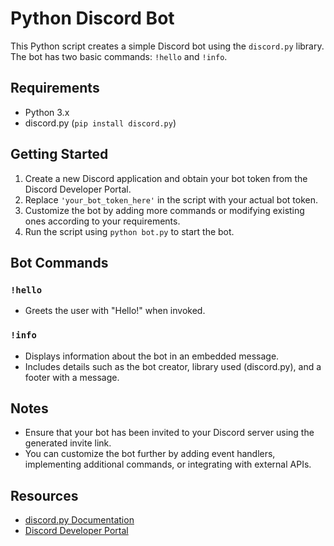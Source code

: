 # Python Discord Bot

This Python script creates a simple Discord bot using the `discord.py` library. The bot has two basic commands: `!hello` and `!info`.

## Requirements

- Python 3.x
- discord.py (`pip install discord.py`)

## Getting Started

1. Create a new Discord application and obtain your bot token from the Discord Developer Portal.
2. Replace `'your_bot_token_here'` in the script with your actual bot token.
3. Customize the bot by adding more commands or modifying existing ones according to your requirements.
4. Run the script using `python bot.py` to start the bot.

## Bot Commands

### `!hello`

- Greets the user with "Hello!" when invoked.

### `!info`

- Displays information about the bot in an embedded message.
- Includes details such as the bot creator, library used (discord.py), and a footer with a message.

## Notes

- Ensure that your bot has been invited to your Discord server using the generated invite link.
- You can customize the bot further by adding event handlers, implementing additional commands, or integrating with external APIs.

## Resources

- [discord.py Documentation](https://discordpy.readthedocs.io/en/stable/)
- [Discord Developer Portal](https://discord.com/developers/applications)

